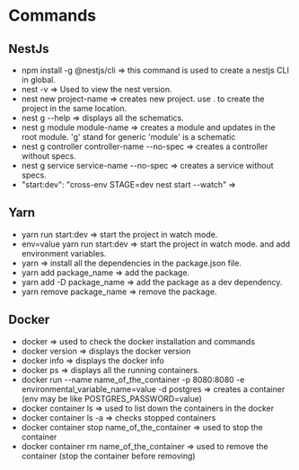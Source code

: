 # Commands
## NestJs
- npm install -g @nestjs/cli => this command is used to create a nestjs CLI in global.
- nest -v => Used to view the nest version.
- nest new project-name => creates new project. use . to create the project in the same location.
- nest g --help => displays all the schematics.
- nest g module module-name => creates a module and updates in the root module. 'g'  stand for generic 'module' is a schematic
- nest g controller controller-name --no-spec => creates a controller without specs.
- nest g service service-name --no-spec => creates a service without specs.
- "start:dev": "cross-env STAGE=dev nest start --watch" => 

## Yarn
- yarn run start:dev => start the project in watch mode.
- env=value yarn run start:dev => start the project in watch mode. and add environment variables.
- yarn => install all the dependencies in the package.json file.
- yarn add package_name => add the package.
- yarn add -D package_name => add the package as a dev dependency.
- yarn remove package_name => remove the package.
## Docker
- docker => used to check the docker installation and commands
- docker version => displays the docker version
- docker info => displays the docker info
- docker ps => displays all the running containers.
- docker run --name name_of_the_container -p 8080:8080 -e environmental_variable_name=value -d postgres => creates a container (env may be like POSTGRES_PASSWORD=value)
- docker container ls => used to list down the containers in the docker
- docker container ls -a => checks stopped containers
- docker container stop name_of_the_container => used to stop the container
- docker container rm name_of_the_container => used to remove the container (stop the container before removing)
